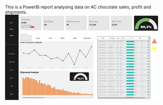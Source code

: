 This is a PowerBi report analysing data on AC chocolate sales, profit and shipments.
![PowerBI Dashboard](Company_Report.png)
